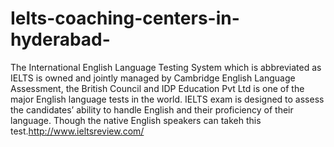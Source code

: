 # Ielts-coaching-centers-in-hyderabad-
The International English Language Testing System which is abbreviated as IELTS is owned and jointly managed by Cambridge English Language Assessment, the British Council and IDP Education Pvt Ltd is one of the major English language tests in the world. IELTS exam is designed to assess the candidates’ ability to handle English and their proficiency of their language. Though the native English speakers can takeh this test.http://www.ieltsreview.com/
